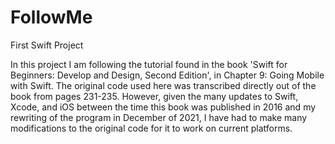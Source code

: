 # FollowMe
First Swift Project

In this project I am following the tutorial found in the book 'Swift for Beginners: Develop and Design, Second Edition', in Chapter 9: Going Mobile with Swift. The original code used here was transcribed directly out of the book from pages 231-235. However, given the many updates to  Swift, Xcode, and iOS between the time this book was published in 2016 and my rewriting of the program in December of 2021, I have had to make many modifications to the original code for it to work on current platforms.

